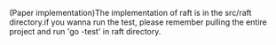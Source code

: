 (Paper implementation)The implementation of raft is in the src/raft directory.if you wanna run the test, please remember pulling the entire project and run 'go -test' in raft directory.
